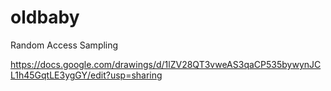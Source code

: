 # oldbaby
Random Access Sampling

https://docs.google.com/drawings/d/1lZV28QT3vweAS3qaCP535bywynJCL1h45GqtLE3ygGY/edit?usp=sharing
